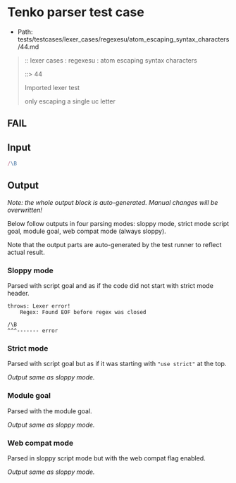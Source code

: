 # Tenko parser test case

- Path: tests/testcases/lexer_cases/regexesu/atom_escaping_syntax_characters/44.md

> :: lexer cases : regexesu : atom escaping syntax characters
>
> ::> 44
>
> Imported lexer test
>
> only escaping a single uc letter

## FAIL

## Input

`````js
/\B
`````

## Output

_Note: the whole output block is auto-generated. Manual changes will be overwritten!_

Below follow outputs in four parsing modes: sloppy mode, strict mode script goal, module goal, web compat mode (always sloppy).

Note that the output parts are auto-generated by the test runner to reflect actual result.

### Sloppy mode

Parsed with script goal and as if the code did not start with strict mode header.

`````
throws: Lexer error!
    Regex: Found EOF before regex was closed

/\B
^^^------- error
`````

### Strict mode

Parsed with script goal but as if it was starting with `"use strict"` at the top.

_Output same as sloppy mode._

### Module goal

Parsed with the module goal.

_Output same as sloppy mode._

### Web compat mode

Parsed in sloppy script mode but with the web compat flag enabled.

_Output same as sloppy mode._

